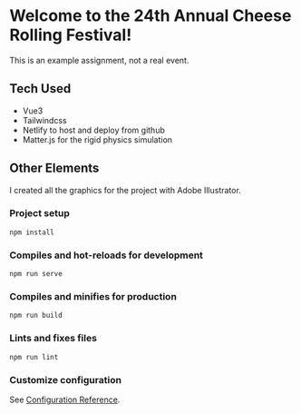 # Welcome to the 24th Annual Cheese Rolling Festival!

This is an example assignment, not a real event.

## Tech Used
- Vue3
- Tailwindcss
- Netlify to host and deploy from github
- Matter.js for the rigid physics simulation

## Other Elements

I created all the graphics for the project with Adobe Illustrator.

### Project setup
```
npm install
```

### Compiles and hot-reloads for development
```
npm run serve
```

### Compiles and minifies for production
```
npm run build
```

### Lints and fixes files
```
npm run lint
```

### Customize configuration
See [Configuration Reference](https://cli.vuejs.org/config/).

